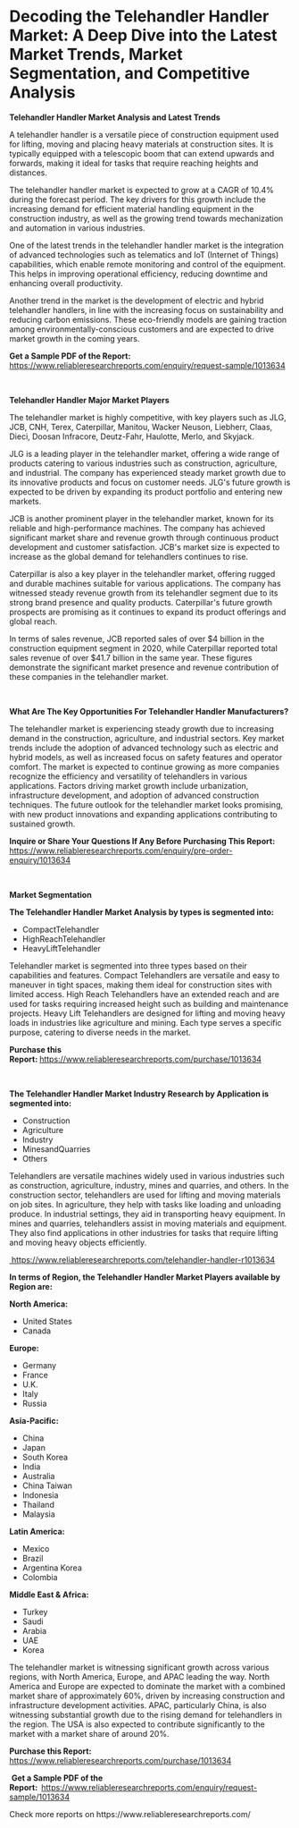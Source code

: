 <p><h1>Decoding the Telehandler Handler Market: A Deep Dive into the Latest Market Trends, Market Segmentation, and Competitive Analysis</h1></p><p><strong>Telehandler Handler Market Analysis and Latest Trends</strong></p>
<p><p>A telehandler handler is a versatile piece of construction equipment used for lifting, moving and placing heavy materials at construction sites. It is typically equipped with a telescopic boom that can extend upwards and forwards, making it ideal for tasks that require reaching heights and distances.</p><p>The telehandler handler market is expected to grow at a CAGR of 10.4% during the forecast period. The key drivers for this growth include the increasing demand for efficient material handling equipment in the construction industry, as well as the growing trend towards mechanization and automation in various industries.</p><p>One of the latest trends in the telehandler handler market is the integration of advanced technologies such as telematics and IoT (Internet of Things) capabilities, which enable remote monitoring and control of the equipment. This helps in improving operational efficiency, reducing downtime and enhancing overall productivity.</p><p>Another trend in the market is the development of electric and hybrid telehandler handlers, in line with the increasing focus on sustainability and reducing carbon emissions. These eco-friendly models are gaining traction among environmentally-conscious customers and are expected to drive market growth in the coming years.</p></p>
<p><strong>Get a Sample PDF of the Report:&nbsp;</strong> <a href="https://www.reliableresearchreports.com/enquiry/request-sample/1013634">https://www.reliableresearchreports.com/enquiry/request-sample/1013634</a></p>
<p>&nbsp;</p>
<p><strong>Telehandler Handler Major Market Players</strong></p>
<p><p>The telehandler market is highly competitive, with key players such as JLG, JCB, CNH, Terex, Caterpillar, Manitou, Wacker Neuson, Liebherr, Claas, Dieci, Doosan Infracore, Deutz-Fahr, Haulotte, Merlo, and Skyjack. </p><p>JLG is a leading player in the telehandler market, offering a wide range of products catering to various industries such as construction, agriculture, and industrial. The company has experienced steady market growth due to its innovative products and focus on customer needs. JLG's future growth is expected to be driven by expanding its product portfolio and entering new markets.</p><p>JCB is another prominent player in the telehandler market, known for its reliable and high-performance machines. The company has achieved significant market share and revenue growth through continuous product development and customer satisfaction. JCB's market size is expected to increase as the global demand for telehandlers continues to rise.</p><p>Caterpillar is also a key player in the telehandler market, offering rugged and durable machines suitable for various applications. The company has witnessed steady revenue growth from its telehandler segment due to its strong brand presence and quality products. Caterpillar's future growth prospects are promising as it continues to expand its product offerings and global reach.</p><p>In terms of sales revenue, JCB reported sales of over $4 billion in the construction equipment segment in 2020, while Caterpillar reported total sales revenue of over $41.7 billion in the same year. These figures demonstrate the significant market presence and revenue contribution of these companies in the telehandler market.</p></p>
<p>&nbsp;</p>
<p><strong>What Are The Key Opportunities For Telehandler Handler Manufacturers?</strong></p>
<p><p>The telehandler market is experiencing steady growth due to increasing demand in the construction, agriculture, and industrial sectors. Key market trends include the adoption of advanced technology such as electric and hybrid models, as well as increased focus on safety features and operator comfort. The market is expected to continue growing as more companies recognize the efficiency and versatility of telehandlers in various applications. Factors driving market growth include urbanization, infrastructure development, and adoption of advanced construction techniques. The future outlook for the telehandler market looks promising, with new product innovations and expanding applications contributing to sustained growth.</p></p>
<p><strong>Inquire or Share Your Questions If Any Before Purchasing This Report:</strong> <a href="https://www.reliableresearchreports.com/enquiry/pre-order-enquiry/1013634">https://www.reliableresearchreports.com/enquiry/pre-order-enquiry/1013634</a></p>
<p>&nbsp;</p>
<p><strong>Market Segmentation</strong></p>
<p><strong>The Telehandler Handler Market Analysis by types is segmented into:</strong></p>
<p><ul><li>CompactTelehandler</li><li>HighReachTelehandler</li><li>HeavyLiftTelehandler</li></ul></p>
<p><p>Telehandler market is segmented into three types based on their capabilities and features. Compact Telehandlers are versatile and easy to maneuver in tight spaces, making them ideal for construction sites with limited access. High Reach Telehandlers have an extended reach and are used for tasks requiring increased height such as building and maintenance projects. Heavy Lift Telehandlers are designed for lifting and moving heavy loads in industries like agriculture and mining. Each type serves a specific purpose, catering to diverse needs in the market.</p></p>
<p><strong>Purchase this Report:&nbsp;</strong><a href="https://www.reliableresearchreports.com/purchase/1013634">https://www.reliableresearchreports.com/purchase/1013634</a></p>
<p>&nbsp;</p>
<p><strong>The Telehandler Handler Market Industry Research by Application is segmented into:</strong></p>
<p><ul><li>Construction</li><li>Agriculture</li><li>Industry</li><li>MinesandQuarries</li><li>Others</li></ul></p>
<p><p>Telehandlers are versatile machines widely used in various industries such as construction, agriculture, industry, mines and quarries, and others. In the construction sector, telehandlers are used for lifting and moving materials on job sites. In agriculture, they help with tasks like loading and unloading produce. In industrial settings, they aid in transporting heavy equipment. In mines and quarries, telehandlers assist in moving materials and equipment. They also find applications in other industries for tasks that require lifting and moving heavy objects efficiently.</p></p>
<p><a href="https://www.reliableresearchreports.com/telehandler-handler-r1013634">&nbsp;https://www.reliableresearchreports.com/telehandler-handler-r1013634</a></p>
<p><strong>In terms of Region, the Telehandler Handler Market Players available by Region are:</strong></p>
<p>
    <p> <strong> North America: </strong>
        <ul>
            <li>United States</li>
            <li>Canada</li>
        </ul>
        </p> 
    <p> <strong> Europe: </strong>
        <ul>
            <li>Germany</li>
            <li>France</li>
            <li>U.K.</li>
            <li>Italy</li>
            <li>Russia</li>
        </ul>
        </p> 
    <p> <strong> Asia-Pacific: </strong>
        <ul>
            <li>China</li>
            <li>Japan</li>
            <li>South Korea</li>
            <li>India</li>
            <li>Australia</li>
            <li>China Taiwan</li>
            <li>Indonesia</li>
            <li>Thailand</li>
            <li>Malaysia</li>
        </ul>
        </p> 
    <p> <strong> Latin America: </strong>
        <ul>
            <li>Mexico</li>
            <li>Brazil</li>
            <li>Argentina Korea</li>
            <li>Colombia</li>
        </ul>
        </p> 
    <p> <strong> Middle East & Africa: </strong>
        <ul>
            <li>Turkey</li>
            <li>Saudi</li>
            <li>Arabia</li>
            <li>UAE</li>
            <li>Korea</li>
        </ul>
    </p>
    </p>
<p><p>The telehandler market is witnessing significant growth across various regions, with North America, Europe, and APAC leading the way. North America and Europe are expected to dominate the market with a combined market share of approximately 60%, driven by increasing construction and infrastructure development activities. APAC, particularly China, is also witnessing substantial growth due to the rising demand for telehandlers in the region. The USA is also expected to contribute significantly to the market with a market share of around 20%.</p></p>
<p><strong>Purchase this Report: </strong><a href="https://www.reliableresearchreports.com/purchase/1013634">https://www.reliableresearchreports.com/purchase/1013634</a></p>
<p>&nbsp;<strong>Get a Sample PDF of the Report:&nbsp;&nbsp;</strong><a href="https://www.reliableresearchreports.com/enquiry/request-sample/1013634">https://www.reliableresearchreports.com/enquiry/request-sample/1013634</a></p>
<p><strong></strong></p>
<p>Check more reports on https://www.reliableresearchreports.com/</p>
